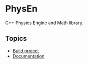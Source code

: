 # PhysEn
C++ Physics Engine and Math library.

## Topics
- [Build project](docs/build.md)
- [Documentation](docs/documentation.md)